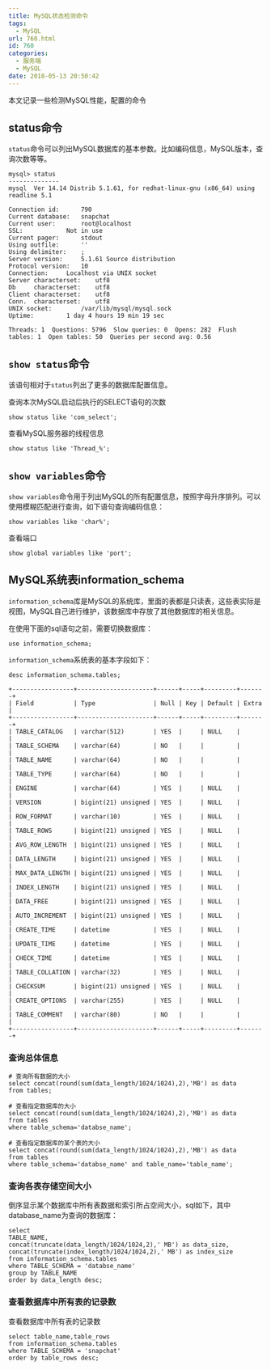 ```yaml
---
title: MySQL状态检测命令
tags:
  - MySQL
url: 760.html
id: 760
categories:
  - 服务端
  - MySQL
date: 2018-05-13 20:50:42
---
```


本文记录一些检测MySQL性能，配置的命令
## status命令
`status`命令可以列出MySQL数据库的基本参数。比如编码信息，MySQL版本，查询次数等等。
```shell
mysql> status
--------------
mysql  Ver 14.14 Distrib 5.1.61, for redhat-linux-gnu (x86_64) using readline 5.1

Connection id:		790
Current database:	snapchat
Current user:		root@localhost
SSL:			Not in use
Current pager:		stdout
Using outfile:		''
Using delimiter:	;
Server version:		5.1.61 Source distribution
Protocol version:	10
Connection:		Localhost via UNIX socket
Server characterset:	utf8
Db     characterset:	utf8
Client characterset:	utf8
Conn.  characterset:	utf8
UNIX socket:		/var/lib/mysql/mysql.sock
Uptime:			1 day 4 hours 19 min 19 sec

Threads: 1  Questions: 5796  Slow queries: 0  Opens: 282  Flush tables: 1  Open tables: 50  Queries per second avg: 0.56
```

## `show status`命令
该语句相对于`status`列出了更多的数据库配置信息。

查询本次MySQL启动后执行的SELECT语句的次数
```mysql
show status like 'com_select';
```
查看MySQL服务器的线程信息
```mysql
show status like 'Thread_%';
```

## `show variables`命令
`show variables`命令用于列出MySQL的所有配置信息，按照字母升序排列。可以使用模糊匹配进行查询，如下语句查询编码信息：
```mysql
show variables like 'char%';
```
查看端口
```mysql
show global variables like 'port';
```

## MySQL系统表information_schema
`information_schema`库是MySQL的系统库，里面的表都是只读表，这些表实际是视图，MySQL自己进行维护，该数据库中存放了其他数据库的相关信息。

在使用下面的sql语句之前，需要切换数据库：
```mysql
use information_schema;
```

`information_schema`系统表的基本字段如下：
```mysql
desc information_schema.tables;

+-----------------+---------------------+------+-----+---------+-------+
| Field           | Type                | Null | Key | Default | Extra |
+-----------------+---------------------+------+-----+---------+-------+
| TABLE_CATALOG   | varchar(512)        | YES  |     | NULL    |       |
| TABLE_SCHEMA    | varchar(64)         | NO   |     |         |       |
| TABLE_NAME      | varchar(64)         | NO   |     |         |       |
| TABLE_TYPE      | varchar(64)         | NO   |     |         |       |
| ENGINE          | varchar(64)         | YES  |     | NULL    |       |
| VERSION         | bigint(21) unsigned | YES  |     | NULL    |       |
| ROW_FORMAT      | varchar(10)         | YES  |     | NULL    |       |
| TABLE_ROWS      | bigint(21) unsigned | YES  |     | NULL    |       |
| AVG_ROW_LENGTH  | bigint(21) unsigned | YES  |     | NULL    |       |
| DATA_LENGTH     | bigint(21) unsigned | YES  |     | NULL    |       |
| MAX_DATA_LENGTH | bigint(21) unsigned | YES  |     | NULL    |       |
| INDEX_LENGTH    | bigint(21) unsigned | YES  |     | NULL    |       |
| DATA_FREE       | bigint(21) unsigned | YES  |     | NULL    |       |
| AUTO_INCREMENT  | bigint(21) unsigned | YES  |     | NULL    |       |
| CREATE_TIME     | datetime            | YES  |     | NULL    |       |
| UPDATE_TIME     | datetime            | YES  |     | NULL    |       |
| CHECK_TIME      | datetime            | YES  |     | NULL    |       |
| TABLE_COLLATION | varchar(32)         | YES  |     | NULL    |       |
| CHECKSUM        | bigint(21) unsigned | YES  |     | NULL    |       |
| CREATE_OPTIONS  | varchar(255)        | YES  |     | NULL    |       |
| TABLE_COMMENT   | varchar(80)         | NO   |     |         |       |
+-----------------+---------------------+------+-----+---------+-------+
```

### 查询总体信息
```mysql
# 查询所有数据的大小
select concat(round(sum(data_length/1024/1024),2),'MB') as data 
from tables;

# 查看指定数据库的大小
select concat(round(sum(data_length/1024/1024),2),'MB') as data 
from tables 
where table_schema='databse_name';

# 查看指定数据库的某个表的大小
select concat(round(sum(data_length/1024/1024),2),'MB') as data 
from tables 
where table_schema='databse_name' and table_name='table_name';
```
### 查询各表存储空间大小
倒序显示某个数据库中所有表数据和索引所占空间大小，sql如下，其中database_name为查询的数据库：
```mysql
select 
TABLE_NAME, 
concat(truncate(data_length/1024/1024,2),' MB') as data_size,
concat(truncate(index_length/1024/1024,2),' MB') as index_size
from information_schema.tables
where TABLE_SCHEMA = 'databse_name'
group by TABLE_NAME
order by data_length desc;
```

### 查看数据库中所有表的记录数
查看数据库中所有表的记录数
```mysql
select table_name,table_rows 
from information_schema.tables
where TABLE_SCHEMA = 'snapchat'
order by table_rows desc;
```
